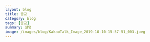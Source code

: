 ```yaml
---
layout: blog
title: 종교
category: blog
tags: [종교]  
summary: 설명
image: /images/blog/KakaoTalk_Image_2019-10-10-15-57-51_003.jpeg
---
```

